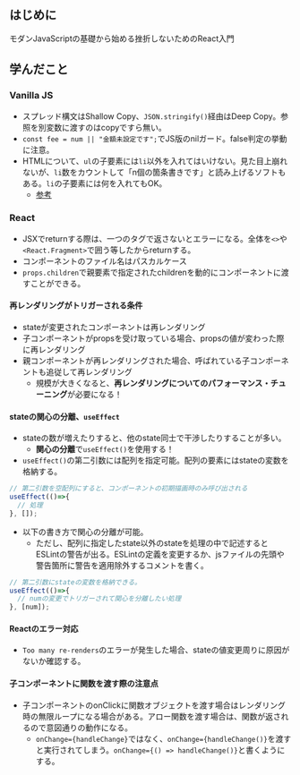 ## はじめに
モダンJavaScriptの基礎から始める挫折しないためのReact入門

## 学んだこと
### Vanilla JS
* スプレッド構文はShallow Copy、`JSON.stringify()`経由はDeep Copy。参照を別変数に渡すのはcopyですら無い。
* `const fee = num || "金額未設定です";`でJS版のnilガード。false判定の挙動に注意。
* HTMLについて、`ul`の子要素には`li`以外を入れてはいけない。見た目上崩れないが、`li`数をカウントして「n個の箇条書きです」と読み上げるソフトもある。`li`の子要素には何を入れてもOK。
  * [参考](https://csshtml.work/div-in-ul/)

### React
* JSXでreturnする際は、一つのタグで返さないとエラーになる。全体を`<>`や`<React.Fragment>`で囲う等したからreturnする。
* コンポーネントのファイル名はパスカルケース
* `props.children`で親要素で指定されたchildrenを動的にコンポーネントに渡すことができる。

#### 再レンダリングがトリガーされる条件
* stateが変更されたコンポーネントは再レンダリング
* 子コンポーネントがpropsを受け取っている場合、propsの値が変わった際に再レンダリング
* 親コンポーネントが再レンダリングされた場合、呼ばれている子コンポーネントも追従して再レンダリング
  * 規模が大きくなると、**再レンダリングについてのパフォーマンス・チューニング**が必要になる！

#### stateの関心の分離、`useEffect`
* stateの数が増えたりすると、他のstate同士で干渉したりすることが多い。
  * **関心の分離**で`useEffect()`を使用する！
* `useEffect()`の第二引数には配列を指定可能。配列の要素にはstateの変数を格納する。
```js
// 第二引数を空配列にすると、コンポーネントの初期描画時のみ呼び出される
useEffect(()=>{
  // 処理
}, []);
```
* 以下の書き方で関心の分離が可能。
  * ただし、配列に指定したstate以外のstateを処理の中で記述するとESLintの警告が出る。ESLintの定義を変更するか、jsファイルの先頭や警告箇所に警告を適用除外するコメントを書く。
```js
// 第二引数にstateの変数を格納できる。
useEffect(()=>{
  // numの変更でトリガーされて関心を分離したい処理
}, [num]);
```

#### Reactのエラー対応
* `Too many re-renders`のエラーが発生した場合、stateの値変更周りに原因がないか確認する。

#### 子コンポーネントに関数を渡す際の注意点
* 子コンポーネントのonClickに関数オブジェクトを渡す場合はレンダリング時の無限ループになる場合がある。アロー関数を渡す場合は、関数が返されるので意図通りの動作になる。
  * `onChange={handleChange}`ではなく、`onChange={handleChange()}`を渡すと実行されてしまう。`onChange={() => handleChange()}`と書くようにする。
